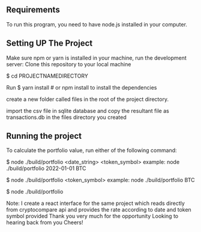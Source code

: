 
## Requirements
To run this program, you need to have node.js installed in your computer.


## Setting UP The Project

Make sure npm or yarn is installed in your machine, run the development server:
Clone this repository to your local machine

$ cd PROJECTNAMEDIRECTORY

Run $ yarn install # or npm install to install the dependencies

create a new folder called files in the root of the project directory.

import the csv file in sqlite database and copy the resultant file  as transactions.db in the files directory you created




## Running the project


To calculate the portfolio value, run either of the following command:


$ node ./build/portfolio <date_string> <token_symbol>
example:
node ./build/portfolio 2022-01-01 BTC

$ node ./build/portfolio <token_symbol>
example:
node ./build/portfolio  BTC

$ node ./build/portfolio


Note:
I create a react interface for the same project which reads directly from cryptocompare api and provides the rate according to date and token symbol provided
Thank you very much for the opportunity
Looking to hearing back from you
Cheers!




